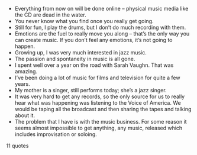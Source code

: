 - Everything from now on will be done online – physical music media like the CD are dead in the water.
 - You never know what you find once you really get going.
 - Still for fun, I play the drums, but I don’t do much recording with them.
 - Emotions are the fuel to really move you along – that’s the only way you can create music. If you don’t feel any emotions, it’s not going to happen.
 - Growing up, I was very much interested in jazz music.
 - The passion and spontaneity in music is all gone.
 - I spent well over a year on the road with Sarah Vaughn. That was amazing.
 - I’ve been doing a lot of music for films and television for quite a few years.
 - My mother is a singer, still performs today; she’s a jazz singer.
 - It was very hard to get any records, so the only source for us to really hear what was happening was listening to the Voice of America. We would be taping all the broadcast and then sharing the tapes and talking about it.
 - The problem that I have is with the music business. For some reason it seems almost impossible to get anything, any music, released which includes improvisation or soloing.

11 quotes